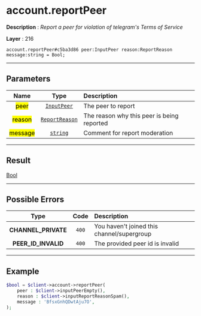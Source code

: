 # account.reportPeer

**Description** : *Report a peer for violation of telegram&#039;s Terms of Service*

**Layer** : 216

```tl
account.reportPeer#c5ba3d86 peer:InputPeer reason:ReportReason message:string = Bool;
```

---

## Parameters

| Name | Type | Description |
| :---: | :---: | :--- |
| <mark>peer</mark> | [`InputPeer`](type/InputPeer) | The peer to report |
| <mark>reason</mark> | [`ReportReason`](type/ReportReason) | The reason why this peer is being reported |
| <mark>message</mark> | [`string`](type/string) | Comment for report moderation |

---

## Result

[Bool](type/Bool)

---

## Possible Errors

| Type | Code | Description |
| :---: | :---: | :--- |
| **CHANNEL_PRIVATE** | `400` | You haven't joined this channel/supergroup |
| **PEER_ID_INVALID** | `400` | The provided peer id is invalid |

---

## Example

```php
$bool = $client->account->reportPeer(
	peer : $client->inputPeerEmpty(),
	reason : $client->inputReportReasonSpam(),
	message : 'BfsxGnhQDwtAju7O',
);
```